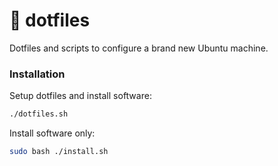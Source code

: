 # 🐧 dotfiles
Dotfiles and scripts to configure a brand new Ubuntu machine.

### Installation

Setup dotfiles and install software:
``` bash
./dotfiles.sh
``` 

Install software only:
``` bash
sudo bash ./install.sh
``` 
